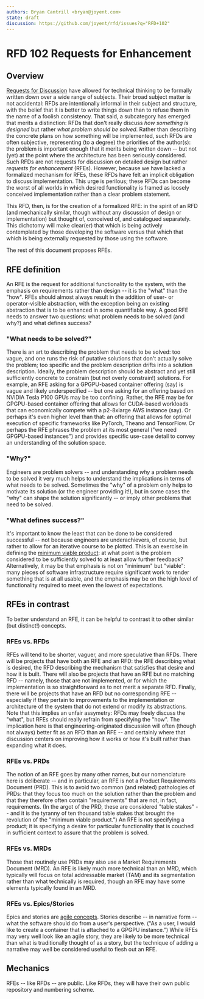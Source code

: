 ```yaml
---
authors: Bryan Cantrill <bryan@joyent.com>
state: draft
discussion: https://github.com/joyent/rfd/issues?q="RFD+102"
---
```


<!--
    This Source Code Form is subject to the terms of the Mozilla Public
    License, v. 2.0. If a copy of the MPL was not distributed with this
    file, You can obtain one at http://mozilla.org/MPL/2.0/.
-->

<!--
    Copyright 2017 Joyent
-->

# RFD 102 Requests for Enhancement

## Overview

[Requests for Discussion](https://github.com/joyent/rfd) have allowed for
technical thinking to be formally written down over a wide range of subjects.
Their broad subject matter is not accidental: RFDs are intentionally informal
in their subject and structure, with the belief that it is better to write
things down than to refuse them in the name of a foolish consistency.  That
said, a subcategory has emerged that merits a distinction: RFDs that don't
really discuss *how something is designed* but rather *what problem should be
solved*.  Rather than describing the concrete plans on how something will be
implemented, such RFDs are often subjective, representing (to a degree) the
priorities of the author(s):  the problem is important enough that it merits
being written down -- but not (yet) at the point where the architecture has
been seriously considered.  Such RFDs are not requests for discussion on
detailed design but rather *requests for enhancement* (RFEs).  However,
because we have lacked a formalized mechanism for RFEs, these RFDs have felt
an implicit obligation to discuss implementation.  This urge is perilous;
these RFDs can become the worst of all worlds in which desired functionality
is framed as loosely conceived implementation rather than a clear problem
statement.

This RFD, then, is for the creation of a formalized RFE:  in the spirit of an
RFD (and mechanically similar, though without any discussion of design or
implementation) but thought of, conceived of, and catalogued separately.  This
dichotomy will make clear(er) that which is being actively contemplated by
those developing the software versus that which that which is being externally
requested by those using the software.

The rest of this document proposes RFEs.

## RFE definition

An RFE is the request for additional functionality to the system, with the
emphasis on requirements rather than design -- it is the "what" than the
"how".  RFEs should almost always result in the addition of user- or
operator-visible abstraction, with the exception being an existing abstraction
that is to be enhanced in some quantifiable way.  A good RFE needs to answer
two questions:  what problem needs to be solved (and why?) and what defines
success?

### "What needs to be solved?"

There is an art to describing the problem that needs to be solved:  too
vague, and one runs the risk of putative solutions that don't actually
solve the problem; too specific and the problem description drifts into
a solution description.  Ideally, the problem description should be 
abstract and yet still sufficiently concrete to constrain (but not overly
constrain!) solutions.  For example, an RFE asking for a GPGPU-based
container offering (say) is vague and likely underspecified -- but 
one asking for
an offering based on NVIDIA Tesla P100 GPUs may be too confining.
Rather, the RFE may be for GPGPU-based container offering that allows
for CUDA-based workloads that can economically compete with a p2-8xlarge
AWS instance (say). Or perhaps it's even higher level than that:
an offering that allows for optimal execution of specific frameworks
like PyTorch, Theano and TensorFlow.  Or perhaps the RFE phrases the problem
at its most general ("we need GPGPU-based instances") and provides specific
use-case detail to convey an understanding of the solution space.

### "Why?"

Engineers are problem solvers -- and understanding _why_ a problem needs to
be solved it very much helps to understand the implications in terms of
what needs to be solved.
Sometimes the "why" of a problem only helps to motivate its solution (or
the engineer providing it!),
but in some cases the "why" can shape the solution significantly -- or
imply other problems that need to be solved.

### "What defines success?"

It's important to know the least that can be done to be considered
successful -- not because engineers are underachievers, of course, but
rather to allow for an iterative course to be plotted.  This is an exercise
in defining the [minimum viable
product](https://en.wikipedia.org/wiki/Minimum_viable_product):  at what
point is the problem considered to be sufficiently solved to at least allow
further feedback?  Alternatively, it may be that emphasis is not on
"minimum" but "viable":  many pieces of software infrastructure require
significant work to render something that is at all usable, and the emphasis
may be on the high level of functionality required to meet even the
lowest of expectations.

## RFEs in contrast

To better understand an RFE, it can be helpful to contrast it to other
similar (but distinct!) concepts.

### RFEs vs. RFDs

RFEs will tend to be shorter, vaguer, and more speculative than RFDs.
There will be projects that have both an RFE and an RFD:  the RFE
describing what is desired, the RFD describing the mechanism that satisfies
that desire and how it is built.  There will also be projects that have an
RFE but no matching RFD -- namely, those that are not implemented, or for
which the implementation is so straightforward as to not merit a separate
RFD.  Finally, there will be projects that have an RFD but no corresponding
RFE -- especially if they pertain to improvements to the implementation or
architecture of the system that do not extend or modify its abstractions.
Note that this implies an unfair assymetry:  RFDs may freely discuss the
"what", but RFEs should really refrain from specifying the "how".
The implication here is that engineering-originated discussion will often
(though not always) better fit as an RFD than an RFE -- and certainly where
that discussion centers on improving how it works or how it's built rather
than expanding what it does.

### RFEs vs. PRDs

The notion of an RFE goes by many other names, but our nomenclature here is
deliberate -- and in particular, an RFE is not a Product Requirements
Document (PRD).  This is to avoid two common (and related) pathologies of
PRDs:  that they focus too much on the solution rather than the problem and
that they therefore often contain "requirements" that are not, in fact,
requirements.  (In the argot of the PRD, these are considered "table
stakes" -- and it is the tyranny of ten thousand table stakes that brought
the revolution of the "minimum viable product.") An RFE is not specifying a
product; it is specifying a desire for particular functionality that is
couched in sufficient context to assure that the problem is solved.

### RFEs vs. MRDs

Those that routinely use PRDs may also use a Market Requirements Document
(MRD).  An RFE is likely much more technical than an MRD, which typically
will focus on total addressable market (TAM) and its segmentation rather
than what technically is required, though an RFE may have some elements
typically found in an MRD.

### RFEs vs. Epics/Stories

Epics and stories are [agile
concepts](https://www.atlassian.com/agile/delivery-vehicles).  Stories
describe -- in narrative form -- what the software should do from a
user's perspective.  ("As a user, I would like to create a container that
is attached to a GPGPU instance.")  While RFEs may very well look like an
agile story, they are likely to be more technical than what is
traditionally thought of as a story, but the technique of adding a 
narrative may well be considered useful to flesh out an RFE.

## Mechanics

RFEs -- like RFDs -- are public.  Like RFDs, they will have their own
public repository and numbering scheme.

